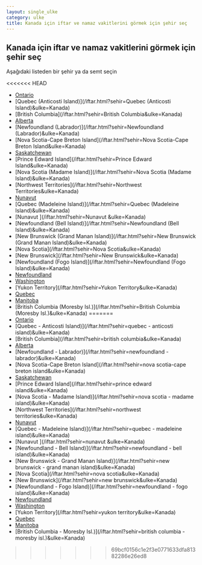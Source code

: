 ```yaml
---
layout: single_ulke
category: ulke
title: Kanada için iftar ve namaz vakitlerini görmek için şehir seç
---
```



## Kanada için iftar ve namaz vakitlerini görmek için şehir seç

Aşağıdaki listeden bir şehir ya da semt seçin


<<<<<<< HEAD
* [Ontario](/iftar.html?sehir=Ontario&ulke=Kanada)
* [Quebec (Anticosti Island)](/iftar.html?sehir=Quebec (Anticosti Island)&ulke=Kanada)
* [British Columbia](/iftar.html?sehir=British Columbia&ulke=Kanada)
* [Alberta](/iftar.html?sehir=Alberta&ulke=Kanada)
* [Newfoundland (Labrador)](/iftar.html?sehir=Newfoundland (Labrador)&ulke=Kanada)
* [Nova Scotia-Cape Breton Island](/iftar.html?sehir=Nova Scotia-Cape Breton Island&ulke=Kanada)
* [Saskatchewan](/iftar.html?sehir=Saskatchewan&ulke=Kanada)
* [Prince Edward Island](/iftar.html?sehir=Prince Edward Island&ulke=Kanada)
* [Nova Scotia (Madame Island)](/iftar.html?sehir=Nova Scotia (Madame Island)&ulke=Kanada)
* [Northwest Territories](/iftar.html?sehir=Northwest Territories&ulke=Kanada)
* [Nunavut](/iftar.html?sehir=Nunavut&ulke=Kanada)
* [Quebec (Madeleine Island)](/iftar.html?sehir=Quebec (Madeleine Island)&ulke=Kanada)
* [Nunavut ](/iftar.html?sehir=Nunavut &ulke=Kanada)
* [Newfoundland (Bell Island)](/iftar.html?sehir=Newfoundland (Bell Island)&ulke=Kanada)
* [New Brunswick (Grand Manan Island)](/iftar.html?sehir=New Brunswick (Grand Manan Island)&ulke=Kanada)
* [Nova Scotia](/iftar.html?sehir=Nova Scotia&ulke=Kanada)
* [New Brunswick](/iftar.html?sehir=New Brunswick&ulke=Kanada)
* [Newfoundland (Fogo Island)](/iftar.html?sehir=Newfoundland (Fogo Island)&ulke=Kanada)
* [Newfoundland](/iftar.html?sehir=Newfoundland&ulke=Kanada)
* [Washington](/iftar.html?sehir=Washington&ulke=Kanada)
* [Yukon Territory](/iftar.html?sehir=Yukon Territory&ulke=Kanada)
* [Quebec](/iftar.html?sehir=Quebec&ulke=Kanada)
* [Manitoba](/iftar.html?sehir=Manitoba&ulke=Kanada)
* [British Columbia (Moresby Isl.)](/iftar.html?sehir=British Columbia (Moresby Isl.)&ulke=Kanada)
=======
* [Ontario](/iftar.html?sehir=ontario&ulke=Kanada)
* [Quebec - Anticosti Island)](/iftar.html?sehir=quebec - anticosti island)&ulke=Kanada)
* [British Columbia](/iftar.html?sehir=british columbia&ulke=Kanada)
* [Alberta](/iftar.html?sehir=alberta&ulke=Kanada)
* [Newfoundland - Labrador)](/iftar.html?sehir=newfoundland - labrador)&ulke=Kanada)
* [Nova Scotia-Cape Breton Island](/iftar.html?sehir=nova scotia-cape breton island&ulke=Kanada)
* [Saskatchewan](/iftar.html?sehir=saskatchewan&ulke=Kanada)
* [Prince Edward Island](/iftar.html?sehir=prince edward island&ulke=Kanada)
* [Nova Scotia - Madame Island)](/iftar.html?sehir=nova scotia - madame island)&ulke=Kanada)
* [Northwest Territories](/iftar.html?sehir=northwest territories&ulke=Kanada)
* [Nunavut](/iftar.html?sehir=nunavut&ulke=Kanada)
* [Quebec - Madeleine Island)](/iftar.html?sehir=quebec - madeleine island)&ulke=Kanada)
* [Nunavut ](/iftar.html?sehir=nunavut &ulke=Kanada)
* [Newfoundland - Bell Island)](/iftar.html?sehir=newfoundland - bell island)&ulke=Kanada)
* [New Brunswick - Grand Manan Island)](/iftar.html?sehir=new brunswick - grand manan island)&ulke=Kanada)
* [Nova Scotia](/iftar.html?sehir=nova scotia&ulke=Kanada)
* [New Brunswick](/iftar.html?sehir=new brunswick&ulke=Kanada)
* [Newfoundland - Fogo Island)](/iftar.html?sehir=newfoundland - fogo island)&ulke=Kanada)
* [Newfoundland](/iftar.html?sehir=newfoundland&ulke=Kanada)
* [Washington](/iftar.html?sehir=washington&ulke=Kanada)
* [Yukon Territory](/iftar.html?sehir=yukon territory&ulke=Kanada)
* [Quebec](/iftar.html?sehir=quebec&ulke=Kanada)
* [Manitoba](/iftar.html?sehir=manitoba&ulke=Kanada)
* [British Columbia - Moresby Isl.)](/iftar.html?sehir=british columbia - moresby isl.)&ulke=Kanada)
>>>>>>> 69bcf0156c1e2f3e0771633dfa81382286e26ed8
